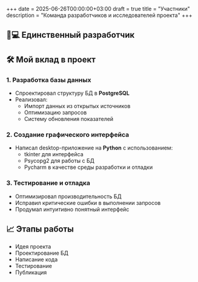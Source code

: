 +++
date = 2025-06-26T00:00:00+03:00
draft = true
title = "Участники"
description = "Команда разработчиков и исследователей проекта"
+++

## 🧑💻 Единственный разработчик

## 🛠 Мой вклад в проект

### 1. Разработка базы данных
- Спроектировал структуру БД в **PostgreSQL**
- Реализовал:
  - Импорт данных из открытых источников
  - Оптимизацию запросов
  - Систему обновления показателей

### 2. Создание графического интерфейса
- Написал desktop-приложение на **Python** с использованием:
  - tkinter для интерфейса
  - Psycopg2 для работы с БД
  - Pycharm в качестве среды разработки и отладки

### 3. Тестирование и отладка
- Оптимизировал производительность БД
- Исправил критические ошибки в выполнении запросов
- Продумал интуитивно понятный интерфейс

## 📈 Этапы работы

- Идея проекта
- Проектирование БД
- Написание кода
- Тестирование
- Публикация